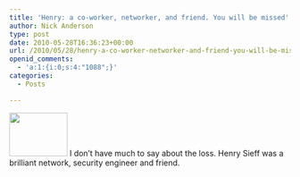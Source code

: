 ```yaml
---
title: 'Henry: a co-worker, networker, and friend. You will be missed'
author: Nick Anderson
type: post
date: 2010-05-28T16:36:23+00:00
url: /2010/05/28/henry-a-co-worker-networker-and-friend-you-will-be-missed/
openid_comments:
  - 'a:1:{i:0;s:4:"1088";}'
categories:
  - Posts

---
```

[<img class="alignleft size-full wp-image-748" title="Henry Sieff" src="http://www.cmdln.org/images/wp-content/uploads/2010/05/hsieff.jpeg" alt="" width="104" height="78" />][1] I don&#8217;t have much to say about the loss. Henry Sieff was a brilliant network, security engineer and friend.

 [1]: http://www.cmdln.org/images/wp-content/uploads/2010/05/hsieff.jpeg
